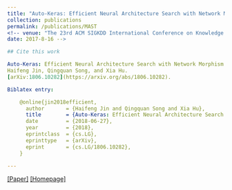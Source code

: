 ```yaml
---
title: "Auto-Keras: Efficient Neural Architecture Search with Network Morphism"
collection: publications
permalink: /publications/MAST
<!-- venue: "The 23rd ACM SIGKDD International Conference on Knowledge Discovery and Data Mining. (KDD' 2017)" 
date: 2017-8-16 -->

## Cite this work

Auto-Keras: Efficient Neural Architecture Search with Network Morphism.
Haifeng Jin, Qingquan Song, and Xia Hu.
[arXiv:1806.10282](https://arxiv.org/abs/1806.10282).

Biblatex entry:

    @online{jin2018efficient,
      author       = {Haifeng Jin and Qingquan Song and Xia Hu},
      title        = {Auto-Keras: Efficient Neural Architecture Search with Network Morphism},
      date         = {2018-06-27},
      year         = {2018},
      eprintclass  = {cs.LG},
      eprinttype   = {arXiv},
      eprint       = {cs.LG/1806.10282},
    }

---
```

[[Paper]](https://arxiv.org/pdf/1806.10282.pdf) [[Homepage]](https://autokeras.com) 
<!-- [[Code]](https://github.com/song3134/MAST)  -->


<!-- ## Abstract -->

